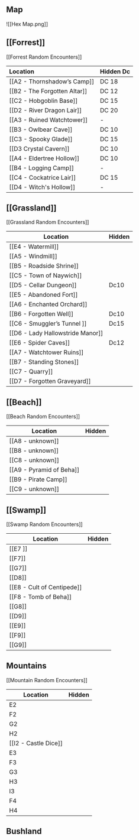 ## Map

![[Hex Map.png]]

## [[Forrest]]
[[Forrest Random Encounters]]

| Location                     | Hidden Dc |
| :--------------------------- | :-------- |
| [[A2 - Thornshadow’s Camp]]  | DC 18     |
| [[B2 - The Forgotten Altar]] | DC 12     |
| [[C2 - Hobgoblin Base]]      | DC 15     |
| [[D2 - River Dragon Lair]]   | DC 20     |
| [[A3 - Ruined Watchtower]]   | -         |
| [[B3 - Owlbear Cave]]        | DC 10     |
| [[C3 - Spooky Glade]]        | DC 15     |
| [[D3 Crystal Cavern]]        | DC 10     |
| [[A4 - Eldertree Hollow]]    | DC 10     |
| [[B4 - Logging Camp]]        | -         |
| [[C4 - Cockatrice Lair]]     | DC 15     |
| [[D4 - Witch's Hollow]]      | -         |
## [[Grassland]]
[[Grassland Random Encounters]]

| Location                         | Hidden |
| -------------------------------- | ------ |
| [[E4 - Watermill]]               |        |
| [[A5 - Windmill]]                |        |
| [[B5 - Roadside Shrine]]         |        |
| [[C5 - Town of Naywich]]         |        |
| [[D5 - Cellar Dungeon]]          | Dc10   |
| [[E5 - Abandoned Fort]]          |        |
| [[A6 - Enchanted Orchard]]       |        |
| [[B6 - Forgotten Well]]          | Dc10   |
| [[C6 - Smuggler’s Tunnel ]]      | Dc15   |
| [[D6 - Lady Hallowstride Manor]] |        |
| [[E6 - Spider Caves]]            | Dc12   |
| [[A7 - Watchtower Ruins]]        |        |
| [[B7 - Standing Stones]]         |        |
| [[C7 - Quarry]]                  |        |
| [[D7 - Forgotten Graveyard]]     |        |
## [[Beach]] 
[[Beach Random Encounters]]

| Location                 | Hidden |
| ------------------------ | ------ |
| [[A8 - unknown]]         |        |
| [[B8 - unknown]]         |        |
| [[C8 - unknown]]         |        |
| [[A9 - Pyramid of Beha]] |        |
| [[B9 - Pirate Camp]]     |        |
| [[C9 - unknown]]         |        |
## [[Swamp]]
[[Swamp Random Encounters]]

| Location                   | Hidden |
| -------------------------- | ------ |
| [[E7 ]]                    |        |
| [[F7]]                     |        |
| [[G7]]                     |        |
| [[D8]]                     |        |
| [[E8 - Cult of Centipede]] |        |
| [[F8 - Tomb of Beha]]      |        |
| [[G8]]                     |        |
| [[D9]]                     |        |
| [[E9]]                     |        |
| [[F9]]                     |        |
| [[G9]]                     |        |
## Mountains
[[Mountain Random Encounters]]

| Location             | Hidden |
| -------------------- | ------ |
| E2                   |        |
| F2                   |        |
| G2                   |        |
| H2                   |        |
| [[I2 - Castle Dice]] |        |
| E3                   |        |
| F3                   |        |
| G3                   |        |
| H3                   |        |
| I3                   |        |
| F4                   |        |
| H4                   |        |

## Bushland
